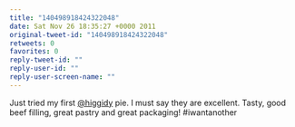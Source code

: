 ```yaml
---
title: "140498918424322048"
date: Sat Nov 26 18:35:27 +0000 2011
original-tweet-id: "140498918424322048"
retweets: 0
favorites: 0
reply-tweet-id: ""
reply-user-id: ""
reply-user-screen-name: ""
---
```

Just tried my first <a href="https://twitter.com/higgidy">@higgidy</a> pie. I must say they are excellent. Tasty, good beef filling, great pastry and great packaging! #iwantanother
